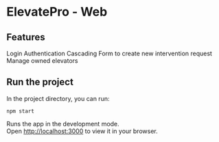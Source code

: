 # ElevatePro - Web

## Features
Login Authentication
Cascading Form to create new intervention request
Manage owned elevators

## Run the project

In the project directory, you can run:

 ```npm start```

Runs the app in the development mode.\
Open [http://localhost:3000](http://localhost:3000) to view it in your browser.
